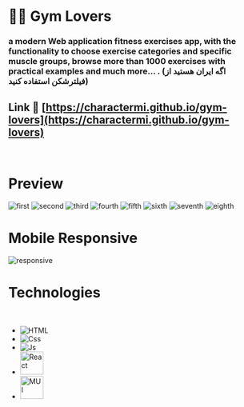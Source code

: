 # 💪🏻 Gym Lovers

### a modern Web application fitness exercises app, with the functionality to choose exercise categories and specific muscle groups, browse more than 1000 exercises with practical examples and much more... . (اگه ایران هستید از فیلترشکن استفاده کنید)

## Link 🔗 [https://charactermi.github.io/gym-lovers](https://charactermi.github.io/gym-lovers)

<br />

# Preview

<img src="./preview_images/gym-lovers_first.png" alt="first" />
<img src="./preview_images/gym-lovers_second.png" alt="second" />
<img src="./preview_images/gym-lovers_third.png" alt="third" />
<img src="./preview_images/gym-lovers_fourth.png" alt="fourth" />
<img src="./preview_images/gym-lovers_fifth.png" alt="fifth" />
<img src="./preview_images/gym-lovers_sixth.png" alt="sixth" />
<img src="./preview_images/gym-lovers_seventh.png" alt="seventh" />
<img src="./preview_images/gym-lovers_seventh.png" alt="eighth" />

<br />

# Mobile Responsive

<img src="./preview_images/gym-lovers_responsive.png" alt="responsive" />

# Technologies

<br />

<ul>
    <li>
        <img src="https://github.com/characterMi/characterMi/raw/main/images/technologies/icons8-html.svg" alt="HTML" />
    </li>
    <li>
        <img src="https://github.com/characterMi/characterMi/raw/main/images/technologies/icons8-css.svg" alt="Css" />
    </li>
    <li>
        <img src="https://github.com/characterMi/characterMi/raw/main/images/technologies/icons8-js.svg" alt="Js" />
    </li>
    <li>
        <img src="https://github.com/characterMi/characterMi/raw/main/images/technologies/icons8-react-native.svg" width="46" height="46" alt="React" />
    </li>
    <li>
        <img src="https://github.com/characterMi/characterMi/raw/main/images/technologies/icons8-material-ui.svg" width="46" height="46" alt="MUI" />
    </li>
</ul>
